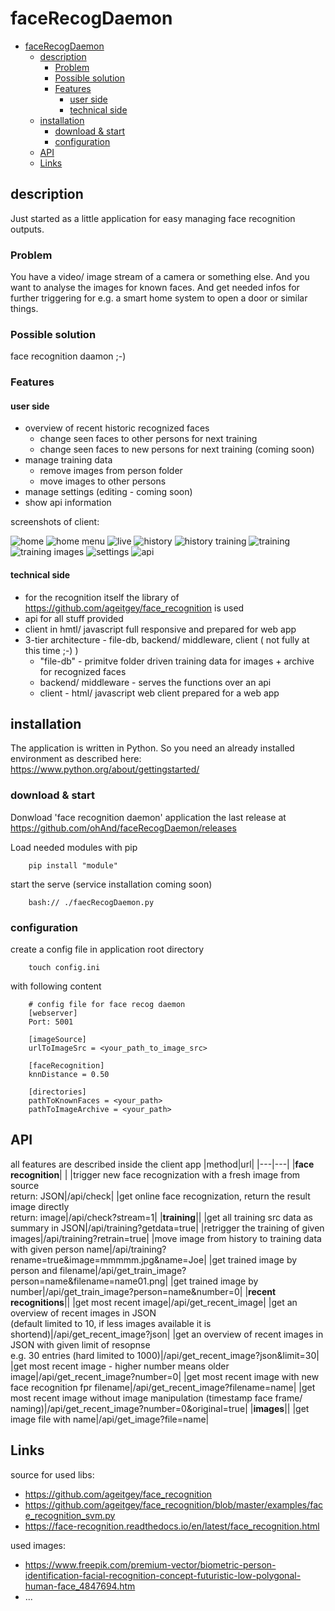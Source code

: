 # faceRecogDaemon
- [faceRecogDaemon](#facerecogdaemon)
  - [description](#description)
    - [Problem](#problem)
    - [Possible solution](#possible-solution)
    - [Features](#features)
      - [user side](#user-side)
      - [technical side](#technical-side)
  - [installation](#installation)
    - [download & start](#download--start)
    - [configuration](#configuration)
  - [API](#api)
  - [Links](#links)

## description
Just started as a little application for easy managing face recognition outputs.

### Problem

You have a video/ image stream of a camera or something else. And you want to analyse the images for known faces. And get needed infos for further triggering for e.g. a smart home system to open a door or similar things.

### Possible solution

face recognition daamon ;-)

### Features

#### user side
- overview of recent historic recognized faces
  - change seen faces to other persons for next training
  - change seen faces to new persons for next training (coming soon)
- manage training data
  - remove images from person folder
  - move images to other persons
- manage settings (editing - coming soon)
- show api information

screenshots of client:

![home](./docs/home.png "home")
![home menu](./docs/home_menu.png "home menu")
![live](./docs/live.png "live")
![history](./docs/history.png "history")
![history training](./docs/history_train.png "history training")
![training](./docs/training.png "training")
![training images](./docs/training_images.png "training images")
![settings](./docs/settings.png "settings")
![api](./docs/api.png "api")

#### technical side
- for the recognition itself the library of https://github.com/ageitgey/face_recognition is used 
- api for all stuff provided
- client in hmtl/ javascript full responsive and prepared for web app
- 3-tier architecture - file-db, backend/ middleware, client ( not fully at this time ;-) )
  - "file-db" - primitve folder driven training data for images + archive for recognized faces
  - backend/ middleware - serves the functions over an api
  - client - html/ javascript web client prepared for a web app


## installation
The application is written in Python. So you need an already installed environment as described here: https://www.python.org/about/gettingstarted/


### download & start

Donwload 'face recognition daemon' application the last release at https://github.com/ohAnd/faceRecogDaemon/releases

Load needed modules with pip

        pip install "module"

start the serve (service installation coming soon)

        bash:// ./faecRecogDaemon.py

### configuration
create a config file in application root directory

        touch config.ini

with following content

        # config file for face recog daemon
        [webserver]
        Port: 5001

        [imageSource]
        urlToImageSrc = <your_path_to_image_src>

        [faceRecognition]
        knnDistance = 0.50

        [directories]
        pathToKnownFaces = <your_path>
        pathToImageArchive = <your_path>

## API

all features are described inside the client app
|method|url|
|---|---|
|**face recognition**| |
|trigger new face recognization with a fresh image from source<br> return: JSON|/api/check|
|get online face recognization, return the result image directly<br> return: image|/api/check?stream=1|
|**training**||
|get all training src data as summary in JSON|/api/training?getdata=true|
|retrigger the training of given images|/api/training?retrain=true|
|move image from history to training data with given person name|/api/training?rename=true&image=mmmmm.jpg&name=Joe|
|get trained image by person and filename|/api/get_train_image?person=name&filename=name01.png|
|get trained image by number|/api/get_train_image?person=name&number=0|
|**recent recognitions**||
|get most recent image|/api/get_recent_image|
|get an overview of recent images in JSON<br>(default limited to 10, if less images available it is shortend)|/api/get_recent_image?json|
|get an overview of recent images in JSON with given limit of resopnse<br>e.g. 30 entries (hard limited to 1000)|/api/get_recent_image?json&limit=30|
|get most recent image - higher number means older image|/api/get_recent_image?number=0|
|get most recent image with new face recognition fpr filename|/api/get_recent_image?filename=name|
|get most recent image without image manipulation (timestamp face frame/ naming)|/api/get_recent_image?number=0&original=true|
|**images**||
|get image file with name|/api/get_image?file=name|
                    


## Links
source for used libs:
- https://github.com/ageitgey/face_recognition
- https://github.com/ageitgey/face_recognition/blob/master/examples/face_recognition_svm.py
- https://face-recognition.readthedocs.io/en/latest/face_recognition.html

used images:
- https://www.freepik.com/premium-vector/biometric-person-identification-facial-recognition-concept-futuristic-low-polygonal-human-face_4847694.htm
- ...


